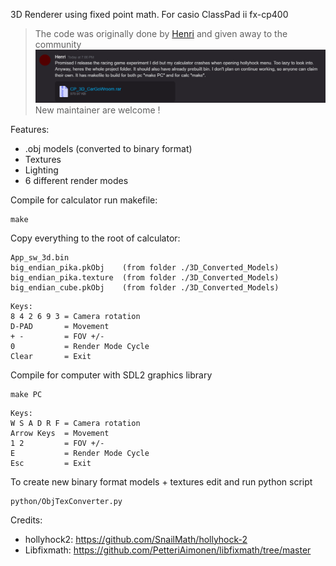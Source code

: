3D Renderer using fixed point math. For casio ClassPad ii fx-cp400


> The code was originally done by [Henri](https://github.com/im-henri/) and given away to the community
![legacy.png](docs/legacy.png)
New maintainer are welcome ! 


Features:
- .obj models (converted to binary format)
- Textures
- Lighting
- 6 different render modes

Compile for calculator run makefile:
```
make
```
Copy everything to the root of calculator:
```
App_sw_3d.bin
big_endian_pika.pkObj    (from folder ./3D_Converted_Models)
big_endian_pika.texture  (from folder ./3D_Converted_Models)
big_endian_cube.pkObj    (from folder ./3D_Converted_Models)
```


```
Keys:
8 4 2 6 9 3 = Camera rotation
D-PAD       = Movement
+ -         = FOV +/-
0           = Render Mode Cycle
Clear       = Exit
```


Compile for computer with SDL2 graphics library
```
make PC
```
```
Keys:
W S A D R F = Camera rotation
Arrow Keys  = Movement
1 2         = FOV +/-
E           = Render Mode Cycle
Esc         = Exit
```



To create new binary format models + textures edit and run python script
```
python/ObjTexConverter.py
```

Credits:
- hollyhock2: https://github.com/SnailMath/hollyhock-2
- Libfixmath: https://github.com/PetteriAimonen/libfixmath/tree/master